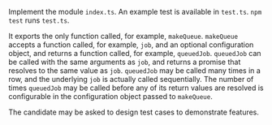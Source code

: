 Implement the module `index.ts`.
An example test is available in `test.ts`.
`npm test` runs `test.ts`.

It exports the only function called, for example, `makeQueue`.
`makeQueue` accepts a function called, for example, `job`, and an optional configuration object, and returns a function called, for example, `queuedJob`.
`queuedJob` can be called with the same arguments as `job`, and returns a promise that resolves to the same value as `job`.
`queuedJob` may be called many times in a row, and the underlying `job` is actually called sequentially.
The number of times `queuedJob` may be called before any of its return values are resolved is configurable in the configuration object passed to `makeQueue`.

The candidate may be asked to design test cases to demonstrate features.
